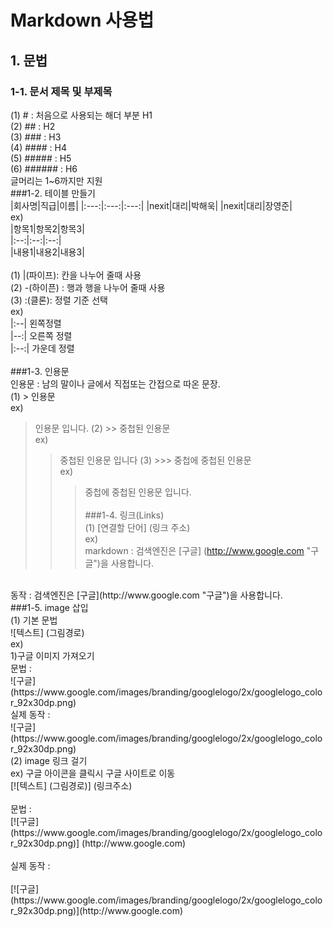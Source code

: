 # Markdown 사용법
## 1. 문법
### 1-1. 문서 제목 및 부제목
(1) # : 처음으로 사용되는 해더 부분 H1<br/>
(2) ## : H2<br/>
(3) ### : H3<br/>
(4) #### : H4<br/>
(5) ##### : H5<br/>
(6) ###### : H6<br/>
글머리는 1~6까지만 지원<br/>
###1-2. 테이블 만들기<br/>
|회사명|직급|이름|
|:---:|:---:|:---:|
|nexit|대리|박해욱|
|nexit|대리|장영준|
   <br/>
ex)<br/>
|항목1|항목2|항목3|<br/>
|:--:|:--:|:--:|<br/>
|내용1|내용2|내용3|<br/>
<br/>
(1) |(파이프): 칸을 나누어 줄때 사용<br/>
(2) -(하이픈) : 행과 행을 나누어 줄때 사용<br/>
(3) :(클론): 정렬 기준 선택<br/>
	ex)<br/>
    |:--|  왼쪽정렬<br/>
    |--:|  오른쪽 정렬<br/>
    |:--:| 가운데 정렬<br/>
<br/>
###1-3. 인용문<br/>
인용문 : 남의 말이나 글에서 직접또는 간접으로 따온 문장.<br/>
(1) > 인용문<br/>
ex)<br/>
> 인용문 입니다.
(2) >> 중첩된 인용문<br/>
ex)<br/>
>>중첩된 인용문 입니다
(3) >>> 중첩에 중첩된 인용문<br/>
ex)<br/>
>>> 중첩에 중첩된 인용문 입니다.
<br/><br/>
###1-4. 링크(Links)<br/>
(1) [연결할 단어] (링크 주소)<br/>
ex) <br/>
markdown : 검색엔진은 [구글] (http://www.google.com "구글")을 사용합니다.
<br/>
동작 : 검색엔진은 [구글](http://www.google.com "구글")을 사용합니다.
<br/>
###1-5. image 삽입<br/>
(1) 기본 문법<br/>
![텍스트] (그림경로)<br/>
ex)<br/>
1)구글 이미지 가져오기<br/>
문법 :<br/>
![구글] (https://www.google.com/images/branding/googlelogo/2x/googlelogo_color_92x30dp.png)
<br/>
실제 동작 :<br/>
![구글](https://www.google.com/images/branding/googlelogo/2x/googlelogo_color_92x30dp.png)
<br/>
(2) image 링크 걸기<br/>
ex) 구글 아이콘을 클릭시 구글 사이트로 이동<br/>
[![텍스트] (그림경로)] (링크주소)<br/>
<br/>
문법 :<br/>
[![구글] (https://www.google.com/images/branding/googlelogo/2x/googlelogo_color_92x30dp.png)] (http://www.google.com)<br/>
<br/>
실제 동작 :<br/>
<br/>
[![구글](https://www.google.com/images/branding/googlelogo/2x/googlelogo_color_92x30dp.png)](http://www.google.com)